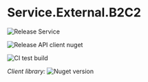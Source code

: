 # Service.External.B2C2

![Release Service](https://github.com/MyJetWallet/Service.External.B2C2/workflows/Release%20Service/badge.svg)

![Release API client nuget](https://github.com/MyJetWallet/Service.External.B2C2/workflows/Release%20API%20client%20nuget/badge.svg)

![CI test build](https://github.com/MyJetWallet/Service.External.B2C2/workflows/CI%20test%20build/badge.svg)

*Client
library:* ![Nuget version](https://img.shields.io/nuget/v/MyJetWallet.Service.External.B2C2.Client?label=MyJetWallet.Service.External.B2C2.Client&style=social)

